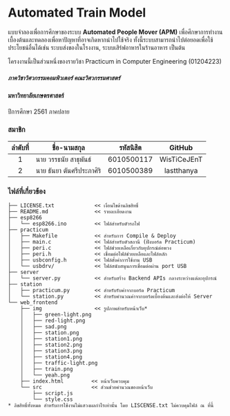 # Automated Train Model 
  แบบจำลองเพื่อการศึกษาของระบบ **Automated People Mover (APM)** เพื่อศึกษาการทำงานเบื้องต้นและทดลองเพื่อหาปัญหาที่อาจเกิดหากนำไปใช้จริง ทั้งนี้ระบบสามารถนำไปต่อยอดเพื่อใช้ประโยชน์อื่นได้เช่น ระบบส่งของในโรงงาน, ระบบเสิร์ฟอาหารในร้านอาหาร เป็นต้น


โครงงานนี้เป็นส่วนหนึ่งของรายวิชา Practicum in Computer Engineering (01204223)
##### ภาควิชาวิศวกรรมคอมพิวเตอร์ คณะวิศวกรรมศาสตร์
#### มหาวิทยาลัยเกษตรศาสตร์
ปีการศึกษา 2561 ภาคปลาย

### สมาชิก
ลำดับที่ | ชื่อ-นามสกุล | รหัสนิสิต | GitHub
:---:|---|---|:------:
1|นาย วรรธนัย สาธุพันธ์ | 6010500117 | WisTiCeJEnT |
2|นาย ธันยา ตันศรีประภาศิริ | 6010500389 | lastthanya |

### ไฟล์ที่เกี่ยวข้อง
    ├── LICENSE.txt             << เงื่อนไขด้านลิขสิทธิ์
    ├── README.md               << รายละเอียดงาน 
    ├── esp8266
    │   └── esp8266.ino         << ไฟล์สำหรับตัวรถไฟ
    ├── practicum
    │   ├── Makefile            << สำหรับการ Compile & Deploy
    │   ├── main.c              << ไฟล์สำหรับตัวสถานี (ฝั่งบอร์ด Practicum)
    │   ├── peri.c              << ไฟล์ช่วยเหลือเกี่ยวกับอุปกรณ์ต่อพวง
    │   ├── peri.h              << เชื่อมต่อไฟล์ช่วยเหลือและไฟล์หลัก
    │   ├── usbconfig.h         << ไฟล์ตั้งค่าการใช้งาน USB
    │   └── usbdrv/             << ไฟล์สนับสนุนการเชื่อมต่อผ่าน port USB
    ├── server
    │   └── server.py           << สำหรับสร้าง Backend APIs กลางระหว่างแต่ละอุปกรณ์
    ├── station
    │   ├── practicum.py        << สำหรับรับค่าจากบอร์ด Practicum
    │   └── station.py          << สำหรับคำนวณค่าจากบอร์ดเบื้องต้นและส่งต่อให้ Server
    └── web_frontend
        ├── img                 << รูปภาพสำหรับหน้าเว็บ* 
        │   ├── green-light.png
        │   ├── red-light.png
        │   ├── sad.png
        │   ├── station.png
        │   ├── station1.png
        │   ├── station2.png
        │   ├── station3.png
        │   ├── station4.png
        │   ├── traffic-light.png
        │   ├── train.png
        │   └── yeah.png
        ├── index.html         << หน้าเว็บควบคุม
        └── src                << ส่วนช่วยคำนวณของหน้าเว็บ
            ├── script.js
            └── style.css
    * ลิขสิทธิ์ทั้งหมด สำหรับการใช้งานไม่แสวงผลกำไรเท่านั้น โดย LISCENSE.txt ไม่ควบคุมไฟล์ ณ ที่นี้
